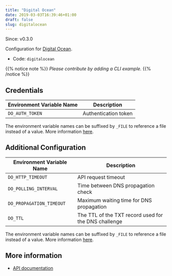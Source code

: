 ```yaml
---
title: "Digital Ocean"
date: 2019-03-03T16:39:46+01:00
draft: false
slug: digitalocean
---
```


<!-- THIS DOCUMENTATION IS AUTO-GENERATED. PLEASE DO NOT EDIT. -->
<!-- providers/dns/digitalocean/digitalocean.toml -->
<!-- THIS DOCUMENTATION IS AUTO-GENERATED. PLEASE DO NOT EDIT. -->

Since: v0.3.0

Configuration for [Digital Ocean](https://www.digitalocean.com/docs/networking/dns/).


<!--more-->

- Code: `digitalocean`

{{% notice note %}}
_Please contribute by adding a CLI example._
{{% /notice %}}




## Credentials

| Environment Variable Name | Description |
|-----------------------|-------------|
| `DO_AUTH_TOKEN` | Authentication token |

The environment variable names can be suffixed by `_FILE` to reference a file instead of a value.
More information [here](/lego/dns/#configuration-and-credentials).


## Additional Configuration

| Environment Variable Name | Description |
|--------------------------------|-------------|
| `DO_HTTP_TIMEOUT` | API request timeout |
| `DO_POLLING_INTERVAL` | Time between DNS propagation check |
| `DO_PROPAGATION_TIMEOUT` | Maximum waiting time for DNS propagation |
| `DO_TTL` | The TTL of the TXT record used for the DNS challenge |

The environment variable names can be suffixed by `_FILE` to reference a file instead of a value.
More information [here](/lego/dns/#configuration-and-credentials).




## More information

- [API documentation](https://developers.digitalocean.com/documentation/v2/#domain-records)

<!-- THIS DOCUMENTATION IS AUTO-GENERATED. PLEASE DO NOT EDIT. -->
<!-- providers/dns/digitalocean/digitalocean.toml -->
<!-- THIS DOCUMENTATION IS AUTO-GENERATED. PLEASE DO NOT EDIT. -->
